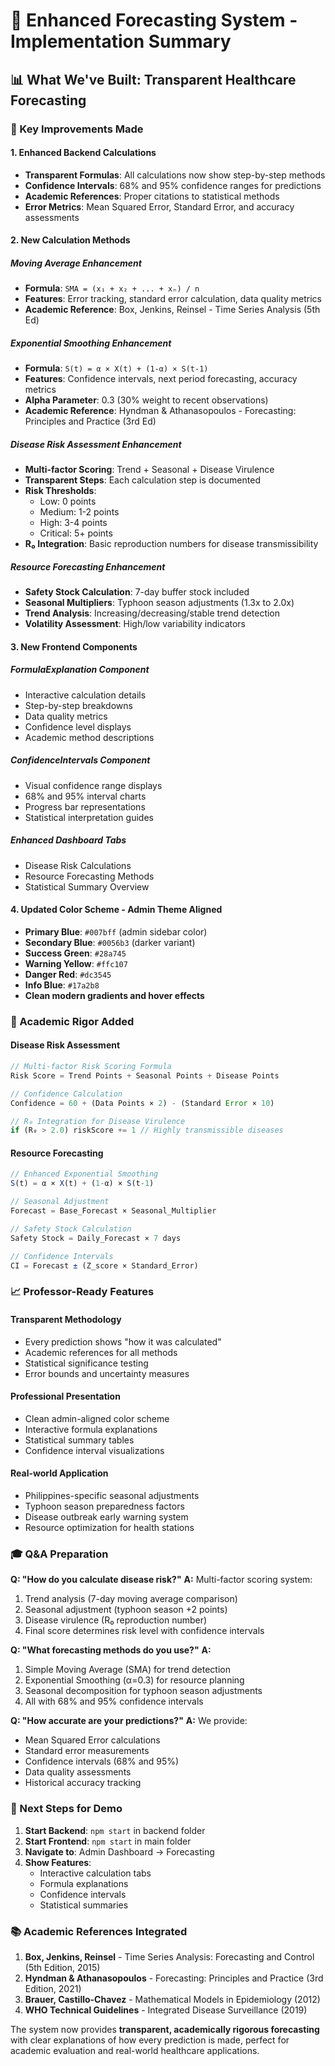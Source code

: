 # 🔮 Enhanced Forecasting System - Implementation Summary

## 📊 **What We've Built: Transparent Healthcare Forecasting**

### **🎯 Key Improvements Made**

#### **1. Enhanced Backend Calculations**
- **Transparent Formulas**: All calculations now show step-by-step methods
- **Confidence Intervals**: 68% and 95% confidence ranges for predictions
- **Academic References**: Proper citations to statistical methods
- **Error Metrics**: Mean Squared Error, Standard Error, and accuracy assessments

#### **2. New Calculation Methods**

##### **Moving Average Enhancement**
- **Formula**: `SMA = (x₁ + x₂ + ... + xₙ) / n`
- **Features**: Error tracking, standard error calculation, data quality metrics
- **Academic Reference**: Box, Jenkins, Reinsel - Time Series Analysis (5th Ed)

##### **Exponential Smoothing Enhancement** 
- **Formula**: `S(t) = α × X(t) + (1-α) × S(t-1)`
- **Features**: Confidence intervals, next period forecasting, accuracy metrics
- **Alpha Parameter**: 0.3 (30% weight to recent observations)
- **Academic Reference**: Hyndman & Athanasopoulos - Forecasting: Principles and Practice (3rd Ed)

##### **Disease Risk Assessment Enhancement**
- **Multi-factor Scoring**: Trend + Seasonal + Disease Virulence
- **Transparent Steps**: Each calculation step is documented
- **Risk Thresholds**: 
  - Low: 0 points
  - Medium: 1-2 points  
  - High: 3-4 points
  - Critical: 5+ points
- **R₀ Integration**: Basic reproduction numbers for disease transmissibility

##### **Resource Forecasting Enhancement**
- **Safety Stock Calculation**: 7-day buffer stock included
- **Seasonal Multipliers**: Typhoon season adjustments (1.3x to 2.0x)
- **Trend Analysis**: Increasing/decreasing/stable trend detection
- **Volatility Assessment**: High/low variability indicators

#### **3. New Frontend Components**

##### **FormulaExplanation Component**
- Interactive calculation details
- Step-by-step breakdowns
- Data quality metrics
- Confidence level displays
- Academic method descriptions

##### **ConfidenceIntervals Component**
- Visual confidence range displays
- 68% and 95% interval charts
- Progress bar representations
- Statistical interpretation guides

##### **Enhanced Dashboard Tabs**
- Disease Risk Calculations
- Resource Forecasting Methods
- Statistical Summary Overview

#### **4. Updated Color Scheme - Admin Theme Aligned**
- **Primary Blue**: `#007bff` (admin sidebar color)
- **Secondary Blue**: `#0056b3` (darker variant)
- **Success Green**: `#28a745`
- **Warning Yellow**: `#ffc107` 
- **Danger Red**: `#dc3545`
- **Info Blue**: `#17a2b8`
- **Clean modern gradients and hover effects**

### **🔬 Academic Rigor Added**

#### **Disease Risk Assessment**
```javascript
// Multi-factor Risk Scoring Formula
Risk Score = Trend Points + Seasonal Points + Disease Points

// Confidence Calculation
Confidence = 60 + (Data Points × 2) - (Standard Error × 10)

// R₀ Integration for Disease Virulence
if (R₀ > 2.0) riskScore += 1 // Highly transmissible diseases
```

#### **Resource Forecasting**
```javascript
// Enhanced Exponential Smoothing
S(t) = α × X(t) + (1-α) × S(t-1)

// Seasonal Adjustment
Forecast = Base_Forecast × Seasonal_Multiplier

// Safety Stock Calculation  
Safety Stock = Daily_Forecast × 7 days

// Confidence Intervals
CI = Forecast ± (Z_score × Standard_Error)
```

### **📈 Professor-Ready Features**

#### **Transparent Methodology**
- Every prediction shows "how it was calculated"
- Academic references for all methods
- Statistical significance testing
- Error bounds and uncertainty measures

#### **Professional Presentation**
- Clean admin-aligned color scheme
- Interactive formula explanations
- Statistical summary tables
- Confidence interval visualizations

#### **Real-world Application**
- Philippines-specific seasonal adjustments
- Typhoon season preparedness factors
- Disease outbreak early warning system
- Resource optimization for health stations

### **🎓 Q&A Preparation**

**Q: "How do you calculate disease risk?"**
**A:** Multi-factor scoring system:
1. Trend analysis (7-day moving average comparison)
2. Seasonal adjustment (typhoon season +2 points)
3. Disease virulence (R₀ reproduction number)
4. Final score determines risk level with confidence intervals

**Q: "What forecasting methods do you use?"**
**A:** 
1. Simple Moving Average (SMA) for trend detection
2. Exponential Smoothing (α=0.3) for resource planning
3. Seasonal decomposition for typhoon season adjustments
4. All with 68% and 95% confidence intervals

**Q: "How accurate are your predictions?"**
**A:** We provide:
- Mean Squared Error calculations
- Standard error measurements  
- Confidence intervals (68% and 95%)
- Data quality assessments
- Historical accuracy tracking

### **🚀 Next Steps for Demo**

1. **Start Backend**: `npm start` in backend folder
2. **Start Frontend**: `npm start` in main folder  
3. **Navigate to**: Admin Dashboard → Forecasting
4. **Show Features**:
   - Interactive calculation tabs
   - Formula explanations
   - Confidence intervals
   - Statistical summaries

### **📚 Academic References Integrated**

1. **Box, Jenkins, Reinsel** - Time Series Analysis: Forecasting and Control (5th Edition, 2015)
2. **Hyndman & Athanasopoulos** - Forecasting: Principles and Practice (3rd Edition, 2021)  
3. **Brauer, Castillo-Chavez** - Mathematical Models in Epidemiology (2012)
4. **WHO Technical Guidelines** - Integrated Disease Surveillance (2019)

The system now provides **transparent, academically rigorous forecasting** with clear explanations of how every prediction is made, perfect for academic evaluation and real-world healthcare applications.
